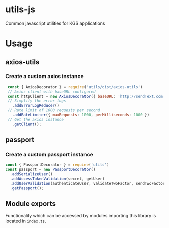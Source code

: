 # utils-js

Common javascript utilities for KGS applications


# Usage

## axios-utils
### Create a custom axios instance
```js
 const { AxiosDecorator } = require('utils/dist/axios-utils')
 // Axios client with baseURL configured
 const httpClient = new AxiosDecorator({ baseURL: 'http://sendText.com'})
 // Simplify the error logs
   .addErrorLogReducer()
 // Rate limit of 1000 requests per second
   .addRateLimiter({ maxRequests: 1000, perMilliseconds: 1000 })
 // Get the axios instance
   .getClient();
```

## passport

### Create a custom passport instance
```js
const { PassportDecorator } = require('utils')
const passport = new PassportDecorator()
  .addSerializeUser()
  .addAccessTokenValidation(secret, getUser)
  .addUserValidation(authenticateUser, validateTwoFactor, sendTwoFactorEmail)
  .getPassport();
```


## Module exports

Functionality which can be accessed by modules importing this library is located in `index.ts`.

